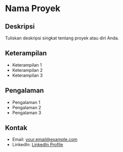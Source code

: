 # Nama Proyek

## Deskripsi
Tuliskan deskripsi singkat tentang proyek atau diri Anda.

## Keterampilan
- Keterampilan 1
- Keterampilan 2
- Keterampilan 3

## Pengalaman
- Pengalaman 1
- Pengalaman 2
- Pengalaman 3

## Kontak
- Email: your.email@example.com
- LinkedIn: [LinkedIn Profile](https://www.linkedin.com/in/yourprofile)
